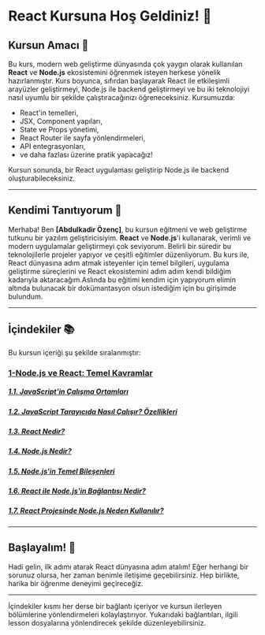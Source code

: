 # React Kursuna Hoş Geldiniz! 🎉

## Kursun Amacı 🎯

Bu kurs, modern web geliştirme dünyasında çok yaygın olarak kullanılan **React** ve **Node.js** ekosistemini öğrenmek isteyen herkese yönelik hazırlanmıştır. Kurs boyunca, sıfırdan başlayarak React ile etkileşimli arayüzler geliştirmeyi, Node.js ile backend geliştirmeyi ve bu iki teknolojiyi nasıl uyumlu bir şekilde çalıştıracağınızı öğreneceksiniz. Kursumuzda:

- React'in temelleri,
- JSX, Component yapıları,
- State ve Props yönetimi,
- React Router ile sayfa yönlendirmeleri,
- API entegrasyonları,
- ve daha fazlası üzerine pratik yapacağız!

Kursun sonunda, bir React uygulaması geliştirip Node.js ile backend oluşturabileceksiniz. 

---

## Kendimi Tanıtıyorum 👋

Merhaba! Ben **[Abdulkadir Özenç]**, bu kursun eğitmeni ve web geliştirme tutkunu bir yazılım geliştiricisiyim. **React** ve **Node.js**'i kullanarak, verimli ve modern uygulamalar geliştirmeyi çok seviyorum. Belirli bir süredir bu teknolojilerle projeler yapıyor ve çeşitli eğitimler düzenliyorum. Bu kurs ile, React dünyasına adım atmak isteyenler için temel bilgileri, uygulama geliştirme süreçlerini ve React ekosistemini adım adım kendi bildiğim kadarıyla aktaracağım.Aslında bu eğitimi kendim için yapıyorum elimin altında bulunacak bir dokümantasyon olsun istediğim için bu girişimde bulundum.

---

## İçindekiler 📚

Bu kursun içeriği şu şekilde sıralanmıştır:

### [1-Node.js ve React: Temel Kavramlar](./src/lessons/lesson-1/lesson1.md#Node.jsveReact:TemelKavramlar)
    
##### [1.1. JavaScript'in Çalışma Ortamları](./src/lessons/lesson-1/lesson1.md##📌Giriş:JavaScript'inÇalışmaOrtamları)
    
##### [1.2. JavaScript Tarayıcıda Nasıl Çalışır? Özellikleri](./src/lessons/lesson-1/lesson1.md###💡JavaScriptTarayıcıdaNasılÇalışır?)

##### [1.3. React Nedir?](./src/lessons/lesson2.md##⚙Reactnedir?)
##### [1.4. Node.js Nedir?](./src/lessons/lesson3.md##⚙Node.jsNedir?)
##### [1.5. Node.js'in Temel Bileşenleri](./src/lessons/lesson4.md##Node.js'inTemelBileşenleri)
##### [1.6. React ile Node.js'in Bağlantısı Nedir?](./src/lessons/lesson5.md##🔗ReactileNode.js'inBağlantısıNedir?)
##### [1.7. React Projesinde Node.js Neden Kullanılır?](./src/lessons/lesson6.md###🛠ReactProjesindeNode.jsNedenKullanılır?)

---

## Başlayalım! 🚀

Hadi gelin, ilk adımı atarak React dünyasına adım atalım! Eğer herhangi bir sorunuz olursa, her zaman benimle iletişime geçebilirsiniz. Hep birlikte, harika bir öğrenme deneyimi geçireceğiz.

---

İçindekiler kısmı her derse bir bağlantı içeriyor ve kursun ilerleyen bölümlerine yönlendirmeleri kolaylaştırıyor. Yukarıdaki bağlantıları, ilgili lesson dosyalarına yönlendirecek şekilde düzenleyebilirsiniz.
